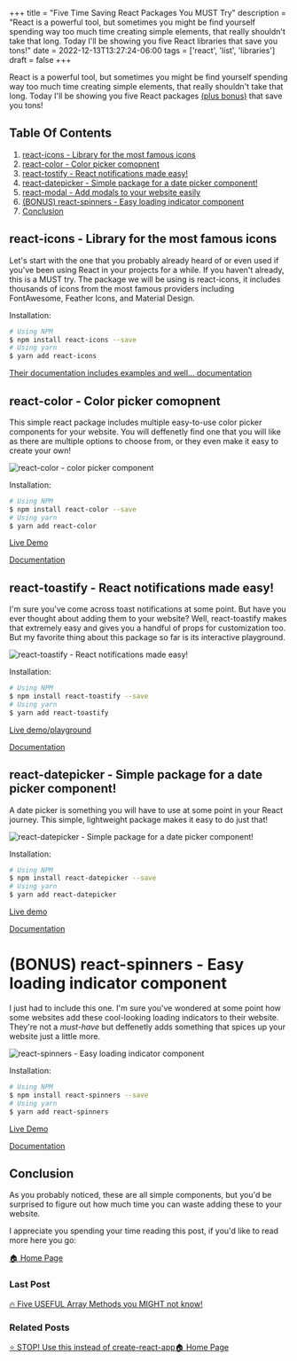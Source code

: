 +++
title = "Five Time Saving React Packages You MUST Try"
description = "React is a powerful tool, but sometimes you might be find yourself spending way too much time creating simple elements, that really shouldn't take that long. Today I'll be showing you five React libraries that save you tons!"
date = 2022-12-13T13:27:24-06:00
tags = ['react', 'list', 'libraries']
draft = false
+++

React is a powerful tool, but sometimes you might be find yourself spending way too much
time creating simple elements, that really shouldn't take that long. Today I'll be showing you five
React packages [(plus bonus)](#bonus-react-spinners-easy-loading-indicator-component) that save you tons!
<!--more-->


## Table Of Contents
1. [react-icons - Library for the most famous icons](react-icons-library-for-the-most-famous-icons)
2. [react-color - Color picker comopnent](react-color-color-picker-comopnent)
3. [react-tostify - React notifications made easy!](#react-tostify-react-notifications-made-easy)
4. [react-datepicker - Simple package for a date picker component!](react-datepicker-simple-package-for-a-date-picker-component)
5. [react-modal - Add modals to your website easily](react-modal-add-modals-to-your-website-easily)
6. [(BONUS) react-spinners - Easy loading indicator component](#bonus-react-spinner-easy-loading-indicator-component)
7. [Conclusion](#conclusion)

## react-icons - Library for the most famous icons
Let's start with the one that you probably already heard of or even used if you've been using React
in your projects for a while. If you haven't already, this is a MUST try. The package we
will be using is react-icons, it includes thousands of icons from the most famous providers
including FontAwesome, Feather Icons, and Material Design.

Installation:

```bash
# Using NPM
$ npm install react-icons --save
# Using yarn
$ yarn add react-icons
```

[Their documentation includes examples and well... documentation](https://react-icons.github.io/react-icons/)

## react-color - Color picker comopnent 
This simple react package includes multiple easy-to-use color picker components for your website.
You will deffenetly find one that you will like as there are multiple options to choose from, or
they even make it easy to create your own!

![react-color - color picker component](https://dev-to-uploads.s3.amazonaws.com/uploads/articles/8mxvblgv7znpcuo1fakw.png)

Installation:

```bash
# Using NPM
$ npm install react-color --save
# Using yarn
$ yarn add react-color
```

[Live Demo](http://casesandberg.github.io/react-color/)

[Documentation](http://casesandberg.github.io/react-color/)

## react-toastify - React notifications made easy!
I'm sure you've come across toast notifications at some point. But have you ever thought about
adding them to your website? Well, react-toastify makes that extremely easy and gives you a handful
of props for customization too. But my favorite thing about this package so far is its interactive
playground.

![react-toastify - React notifications made easy!](https://dev-to-uploads.s3.amazonaws.com/uploads/articles/xah493t8qmxgq2msqdql.png)

Installation:

```bash
# Using NPM
$ npm install react-toastify --save
# Using yarn
$ yarn add react-toastify
```

[Live demo/playground](https://fkhadra.github.io/react-toastify/introduction)

[Documentation](https://fkhadra.github.io/react-toastify/introduction)


## react-datepicker - Simple package for a date picker component!
A date picker is something you will have to use at some point in your React journey. This
simple, lightweight package makes it easy to do just that!

![react-datepicker - Simple package for a date picker component!](https://dev-to-uploads.s3.amazonaws.com/uploads/articles/dbkjgbaju01i203b688f.png)

Installation:

```bash
# Using NPM
$ npm install react-datepicker --save
# Using yarn
$ yarn add react-datepicker
```

[Live demo](https://reactdatepicker.com/)

[Documentation](https://reactdatepicker.com/#example-default)

# (BONUS) react-spinners - Easy loading indicator component
I just had to include this one. I'm sure you've wondered at some point how some websites add these
cool-looking loading indicators to their website. They're not a _must-have_ but deffenetly adds 
something that spices up your website just a little more.

![react-spinners - Easy loading indicator component](https://dev-to-uploads.s3.amazonaws.com/uploads/articles/4ooz0x0m5o5516x29x38.png)

Installation:

```bash
# Using NPM
$ npm install react-spinners --save
# Using yarn
$ yarn add react-spinners
```

[Live Demo](https://www.davidhu.io/react-spinners/)

[Documentation](https://github.com/davidhu2000/react-spinners)

## Conclusion
As you probably noticed, these are all simple components, but you'd be surprised to figure out
how much time you can waste adding these to your website.

I appreciate you spending your time reading this post, if you'd like to read more here you go:

[🏠  Home Page](https://the-net-blog.netlify.app/)

### Last Post
[🔥 Five USEFUL Array Methods you MIGHT not know!](https://the-net-blog.netlify.app/post/five-useful-array-methods-you-might-not-know/)

### Related Posts
[⭐️ STOP! Use this instead of create-react-app](https://the-net-blog.netlify.app/post/stop-use-this-instead-of-create-react-app/)[🏠  Home Page](https://the-net-blog.netlify.app/)



